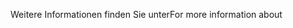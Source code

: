 <span data-ttu-id="d9e70-101">Weitere Informationen finden Sie unter</span><span class="sxs-lookup"><span data-stu-id="d9e70-101">For more information about</span></span>